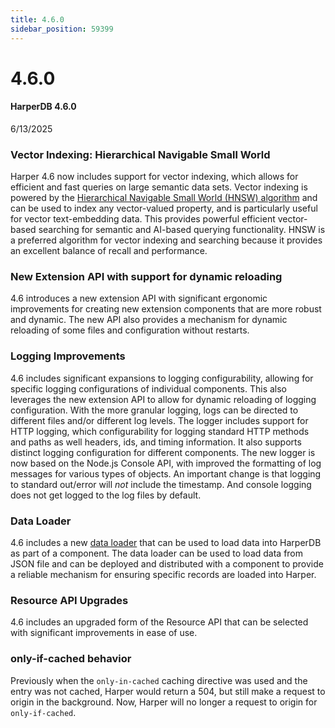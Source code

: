 ```yaml
---
title: 4.6.0
sidebar_position: 59399
---
```


# 4.6.0

#### HarperDB 4.6.0

6/13/2025

### Vector Indexing: Hierarchical Navigable Small World

Harper 4.6 now includes support for vector indexing, which allows for efficient and fast queries on large semantic data sets. Vector indexing is powered by the [Hierarchical Navigable Small World (HNSW) algorithm](https://arxiv.org/abs/1603.09320) and can be used to index any vector-valued property, and is particularly useful for vector text-embedding data. This provides powerful efficient vector-based searching for semantic and AI-based querying functionality. HNSW is a preferred algorithm for vector indexing and searching because it provides an excellent balance of recall and performance.

### New Extension API with support for dynamic reloading

4.6 introduces a new extension API with significant ergonomic improvements for creating new extension components that are more robust and dynamic. The new API also provides a mechanism for dynamic reloading of some files and configuration without restarts.

### Logging Improvements

4.6 includes significant expansions to logging configurability, allowing for specific logging configurations of individual components. This also leverages the new extension API to allow for dynamic reloading of logging configuration. With the more granular logging, logs can be directed to different files and/or different log levels.
The logger includes support for HTTP logging, which configurability for logging standard HTTP methods and paths as well headers, ids, and timing information. It also supports distinct logging configuration for different components.
The new logger is now based on the Node.js Console API, with improved the formatting of log messages for various types of objects.
An important change is that logging to standard out/error will _not_ include the timestamp. And console logging does not get logged to the log files by default.

### Data Loader

4.6 includes a new [data loader](../../../../developers/applications/data-loader) that can be used to load data into HarperDB as part of a component. The data loader can be used to load data from JSON file and can be deployed and distributed with a component to provide a reliable mechanism for ensuring specific records are loaded into Harper.

### Resource API Upgrades

4.6 includes an upgraded form of the Resource API that can be selected with significant improvements in ease of use.

### only-if-cached behavior

Previously when the `only-in-cached` caching directive was used and the entry was not cached, Harper would return a 504, but still make a request to origin in the background. Now, Harper will no longer a request to origin for `only-if-cached`.
